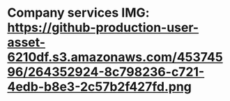 # Company services IMG: https://github-production-user-asset-6210df.s3.amazonaws.com/45374596/264352924-8c798236-c721-4edb-b8e3-2c57b2f427fd.png
